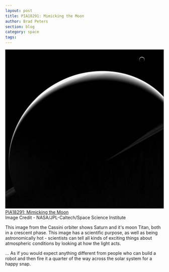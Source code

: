 ```yaml
---
layout: post
title: PIA18291: Mimicking the Moon
author: Brad Peters
section: blog
category: space
tags: 
---
```


<div class="blog-image-centre">
  <img src="/blog/assets/2014-11/PIA18291_modest.jpg" alt="Image PIA18291" /> 
  <a href="http://photojournal.jpl.nasa.gov/catalog/PIA18291" target="_blank">PIA18291: Mimicking the Moon</a> <br />Image Credit - NASA/JPL-Caltech/Space Science Institute</p>
</div>

This image from the Cassini orbiter shows Saturn and it's moon Titan, both in a crescent phase. This image has a scientific purpose, as well as being astronomically hot - scientists can tell all kinds of exciting things about atmospheric conditions by looking at how the light acts.

... As if you would expect anything different from people who can build a robot and then fire it a quarter of the way across the solar system for a happy snap.